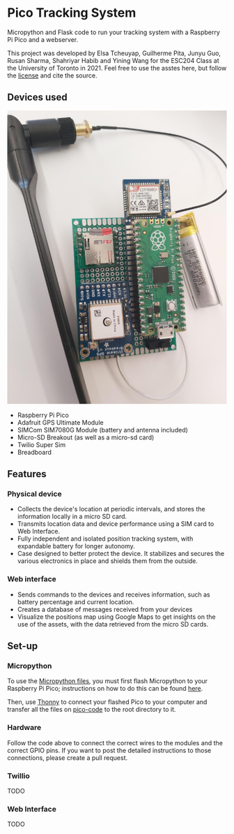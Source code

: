 # Pico Tracking System

Micropython and Flask code to run your tracking system with a Raspberry Pi Pico and a webserver.

This project was developed by Elsa Tcheuyap, Guilherme Pita, Junyu Guo, Rusan Sharma, Shahriyar Habib and Yining Wang for the ESC204 Class at the University of Toronto in 2021. Feel free to use the asstes here, but follow the [license](LICENSE) and cite the source.

## Devices used

![Tracking device](assets/tracking_device.jpeg)

- Raspberry Pi Pico
- Adafruit GPS Ultimate Module
- SIMCom SIM7080G Module (battery and antenna included)
- Micro-SD Breakout (as well as a micro-sd card)
- Twilio Super Sim
- Breadboard

## Features

### Physical device

- Collects the device's location at periodic intervals, and stores the information locally in a micro SD card.
- Transmits location data and device performance using a SIM card to Web Interface.
- Fully independent and isolated position tracking system, with expandable battery for longer autonomy.
- Case designed to better protect the device. It stabilizes and secures the various electronics in place and shields them from the outside.

### Web interface

- Sends commands to the devices and receives information, such as battery percentage and current location.
- Creates a database of messages received from your devices
- Visualize the positions map using Google Maps to get insights on the use of the assets, with the data retrieved from the micro SD cards.

## Set-up

### Micropython

To use the [Micropython files](pico-code), you must first flash Micropython to your Raspberry Pi Pico; instructions on how to do this can be found [here](https://magpi.raspberrypi.com/articles/programming-raspberry-pi-pico-with-python-and-micropython).

Then, use [Thonny](https://thonny.org/) to connect your flashed Pico to your computer and transfer all the files on [pico-code](pico-code) to the root directory to it.

### Hardware

Follow the code above to connect the correct wires to the modules and the correct GPIO pins. If you want to post the detailed instructions to those connections, please create a pull request.

### Twillio

TODO

### Web Interface

TODO
